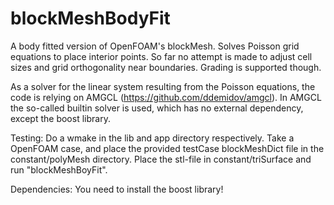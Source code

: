 blockMeshBodyFit
================

A body fitted version of OpenFOAM's blockMesh. Solves Poisson grid equations to place interior points. So far no attempt is made to adjust cell sizes and grid orthogonality near boundaries. Grading is supported though. 

As a solver for the linear system resulting from the Poisson equations, the code is relying on AMGCL (https://github.com/ddemidov/amgcl). In AMGCL the so-called builtin solver is used, which has no external dependency, except the boost library. 

Testing:
Do a wmake in the lib and app directory respectively. Take a OpenFOAM case, and place the provided testCase blockMeshDict file in the constant/polyMesh directory. Place the stl-file in constant/triSurface and run "blockMeshBoyFit".


Dependencies: You need to install the boost library!
